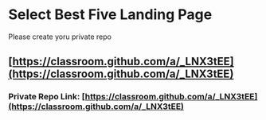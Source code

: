 # Select Best Five Landing Page
Please create yoru private repo 
## [https://classroom.github.com/a/_LNX3tEE](https://classroom.github.com/a/_LNX3tEE)

### Private Repo Link: [https://classroom.github.com/a/_LNX3tEE](https://classroom.github.com/a/_LNX3tEE)
